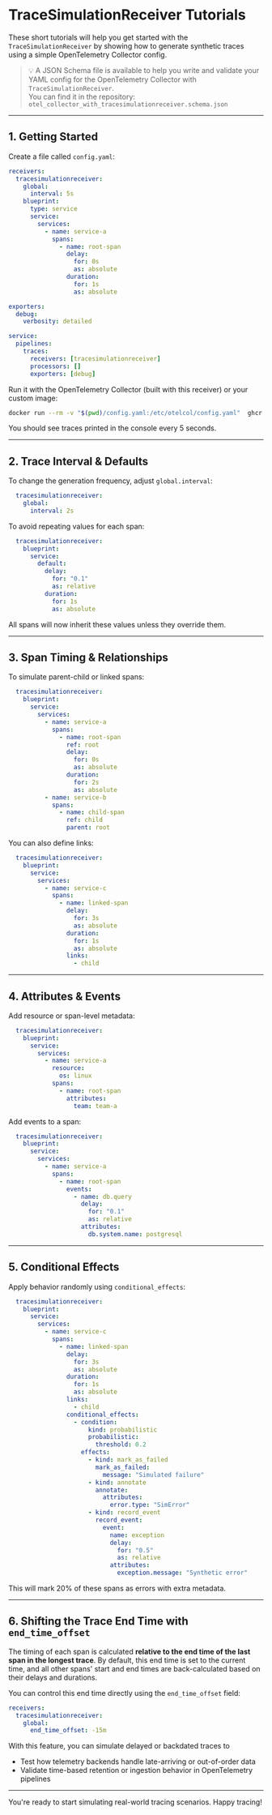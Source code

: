 # TraceSimulationReceiver Tutorials

These short tutorials will help you get started with the `TraceSimulationReceiver` by showing how to generate synthetic traces using a simple OpenTelemetry Collector config.

> 💡 A JSON Schema file is available to help you write and validate your YAML config for the OpenTelemetry Collector with `TraceSimulationReceiver`.  
> You can find it in the repository: `otel_collector_with_tracesimulationreceiver.schema.json`

---

## 1. Getting Started

Create a file called `config.yaml`:

```yaml
receivers:
  tracesimulationreceiver:
    global:
      interval: 5s
    blueprint:
      type: service
      service:
        services:
          - name: service-a
            spans:
              - name: root-span
                delay:
                  for: 0s
                  as: absolute
                duration:
                  for: 1s
                  as: absolute

exporters:
  debug:
    verbosity: detailed

service:
  pipelines:
    traces:
      receivers: [tracesimulationreceiver]
      processors: []
      exporters: [debug]
```

Run it with the OpenTelemetry Collector (built with this receiver) or your custom image:

```bash
docker run --rm -v "$(pwd)/config.yaml:/etc/otelcol/config.yaml"  ghcr.io/k4ji/otelcol-tracesimulationreceiver:v0.4.0 --config /etc/otelcol/config.yaml
```

You should see traces printed in the console every 5 seconds.

---

## 2. Trace Interval & Defaults

To change the generation frequency, adjust `global.interval`:

```yaml
  tracesimulationreceiver:
    global:
      interval: 2s
```

To avoid repeating values for each span:

```yaml
  tracesimulationreceiver:
    blueprint:
      service:
        default:
          delay:
            for: "0.1"
            as: relative
          duration:
            for: 1s
            as: absolute
```

All spans will now inherit these values unless they override them.

---

## 3. Span Timing & Relationships

To simulate parent-child or linked spans:

```yaml
  tracesimulationreceiver:
    blueprint:
      service:
        services:
          - name: service-a
            spans:
              - name: root-span
                ref: root
                delay:
                  for: 0s
                  as: absolute
                duration:
                  for: 2s
                  as: absolute
          - name: service-b
            spans:
              - name: child-span
                ref: child
                parent: root
```

You can also define links:

```yaml
  tracesimulationreceiver:
    blueprint:
      service:
        services:
          - name: service-c
            spans:
              - name: linked-span
                delay:
                  for: 3s
                  as: absolute
                duration:
                  for: 1s
                  as: absolute
                links:
                  - child
```

---

## 4. Attributes & Events

Add resource or span-level metadata:

```yaml
  tracesimulationreceiver:
    blueprint:
      service:
        services:
          - name: service-a
            resource:
              os: linux
            spans:
              - name: root-span
                attributes:
                  team: team-a
```

Add events to a span:

```yaml
  tracesimulationreceiver:
    blueprint:
      service:
        services:
          - name: service-a
            spans:
              - name: root-span
                events:
                  - name: db.query
                    delay:
                      for: "0.1"
                      as: relative
                    attributes:
                      db.system.name: postgresql
```

---

## 5. Conditional Effects

Apply behavior randomly using `conditional_effects`:

```yaml
  tracesimulationreceiver:
    blueprint:
      service:
        services:
          - name: service-c
            spans:
              - name: linked-span
                delay:
                  for: 3s
                  as: absolute
                duration:
                  for: 1s
                  as: absolute
                links:
                  - child
                conditional_effects:
                  - condition:
                      kind: probabilistic
                      probabilistic:
                        threshold: 0.2
                    effects:
                      - kind: mark_as_failed
                        mark_as_failed:
                          message: "Simulated failure"
                      - kind: annotate
                        annotate:
                          attributes:
                            error.type: "SimError"
                      - kind: record_event
                        record_event:
                          event:
                            name: exception
                            delay:
                              for: "0.5"
                              as: relative
                            attributes:
                              exception.message: "Synthetic error"
```

This will mark 20% of these spans as errors with extra metadata.

---

## 6. Shifting the Trace End Time with `end_time_offset`

The timing of each span is calculated **relative to the end time of the last span in the longest trace**. By default, this end time is set to the current time, and all other spans' start and end times are back-calculated based on their delays and durations.

You can control this end time directly using the `end_time_offset` field:

```yaml
receivers:
  tracesimulationreceiver:
    global:
      end_time_offset: -15m
```    

With this feature, you can simulate delayed or backdated traces to 
- Test how telemetry backends handle late-arriving or out-of-order data
- Validate time-based retention or ingestion behavior in OpenTelemetry pipelines
    
---

You're ready to start simulating real-world tracing scenarios. Happy tracing!
